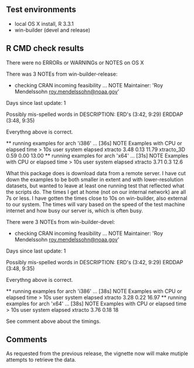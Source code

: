 ## Test environments
* local OS X install, R 3.3.1
* win-builder (devel and release)

## R CMD check results
There were no ERRORs or WARNINGs or NOTES on OS X

There was 3 NOTEs from win-builder-release:

* checking CRAN incoming feasibility ... NOTE
Maintainer: 'Roy Mendelssohn <roy.mendelssohn@noaa.gov>'

Days since last update: 1

Possibly mis-spelled words in DESCRIPTION:
  ERD's (3:42, 9:29)
  ERDDAP (3:48, 9:35)

Everythng above is correct.

** running examples for arch 'i386' ... [36s] NOTE
Examples with CPU or elapsed time > 10s
           user system elapsed
xtracto    3.48   0.13   11.79
xtracto_3D 0.59   0.00   13.00
** running examples for arch 'x64' ... [31s] NOTE
Examples with CPU or elapsed time > 10s
        user system elapsed
xtracto 3.71    0.3    12.6

What this package does is download data from a remote server.  I have cut down the examples to be both smaller in extent and with lower-resolution datasets, but wanted to leave at least one running test that reflected what the scripts do.  The times I get at home  (not on our internal network) are all 7s or less.  I have gotten the times close to 10s on win-builder, also external to our system.  The times will vary based on the speed of the test machine internet and how busy our server is, which is often busy.

There were 3 NOTEs from win-builder-devel:

* checking CRAN incoming feasibility ... NOTE
Maintainer: 'Roy Mendelssohn <roy.mendelssohn@noaa.gov>'

Days since last update: 1

Possibly mis-spelled words in DESCRIPTION:
  ERD's (3:42, 9:29)
  ERDDAP (3:48, 9:35)
  
Everythng above is correct.

** running examples for arch 'i386' ... [38s] NOTE
Examples with CPU or elapsed time > 10s
        user system elapsed
xtracto 3.28   0.22   16.97
** running examples for arch 'x64' ... [38s] NOTE
Examples with CPU or elapsed time > 10s
        user system elapsed
xtracto 3.76   0.18      18

See comment above about the timings.

## Comments

As requested from the previous release,  the vignette now will make mutiple attempts to retrieve the data.
